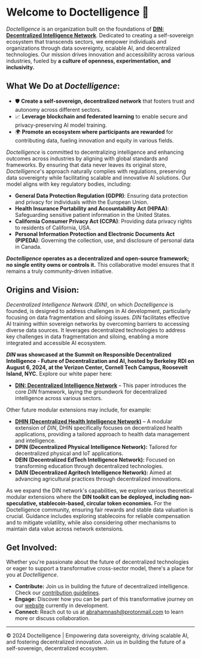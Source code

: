 # Welcome to Doctelligence 🚀

*Doctelligence* is an organization built on the foundations of **[DIN: Decentralized Intelligence Network](https://arxiv.org/abs/2407.02461)**. Dedicated to creating a self-sovereign ecosystem that transcends sectors, we empower individuals and organizations through data sovereignty, scalable AI, and decentralized technologies. Our mission drives innovation and accessibility across various industries, fueled by **a culture of openness, experimentation, and inclusivity.** 

## What We Do at *Doctelligence*:
- 🛡️ **Create a self-sovereign, decentralized network** that fosters trust and autonomy across different sectors.
- 📈 **Leverage blockchain and federated learning** to enable secure and privacy-preserving AI model training.
- 🌍 **Promote an ecosystem where participants are rewarded** for contributing data, fueling innovation and equity in various fields.

*Doctelligence* is committed to decentralizing intelligence and enhancing outcomes across industries by aligning with global standards and frameworks. By ensuring that data never leaves its original store, *Doctelligence*'s approach naturally complies with regulations, preserving data sovereignty while facilitating scalable and innovative AI solutions. Our model aligns with key regulatory bodies, including:

- **General Data Protection Regulation (GDPR)**: Ensuring data protection and privacy for individuals within the European Union.
- **Health Insurance Portability and Accountability Act (HIPAA)**: Safeguarding sensitive patient information in the United States.
- **California Consumer Privacy Act (CCPA)**: Providing data privacy rights to residents of California, USA.
- **Personal Information Protection and Electronic Documents Act (PIPEDA)**: Governing the collection, use, and disclosure of personal data in Canada.
  
***Doctelligence* operates as a decentralized and open-source framework; no single entity owns or controls it.** This collaborative model ensures that it remains a truly community-driven initiative.

## Origins and Vision:
*Decentralized Intelligence Network (DIN)*, on which *Doctelligence* is founded, is designed to address challenges in AI development, particularly focusing on data fragmentation and siloing issues. *DIN* facilitates effective AI training within sovereign networks by overcoming barriers to accessing diverse data sources. It leverages decentralized technologies to address key challenges in data fragmentation and siloing, enabling a more integrated and accessible AI ecosystem.

***DIN* was showcased at the Summit on Responsible Decentralized Intelligence - Future of Decentralization and AI, hosted by Berkeley RDI on August 6, 2024, at the Verizon Center, Cornell Tech Campus, Roosevelt Island, NYC.** Explore our white paper here:

- **[DIN: Decentralized Intelligence Network](https://arxiv.org/abs/2407.02461)** – This paper introduces the core *DIN* framework, laying the groundwork for decentralized intelligence across various sectors.

Other future modular extensions may include, for example:

- **[DHIN (Decentralized Health Intelligence Network)](https://arxiv.org/abs/2408.06240)** – A modular extension of *DIN*, DHIN specifically focuses on decentralized health applications, providing a tailored approach to health data management and intelligence.
- **DPIN (Decentralized Physical Intelligence Network):** Tailored for decentralized physical and IoT applications.
- **DEIN (Decentralized EdTech Intelligence Network):** Focused on transforming education through decentralized technologies.
- **DAIN (Decentralized Agritech Intelligence Network):** Aimed at advancing agricultural practices through decentralized innovations.

As we expand the DIN network's capabilities, we explore various theoretical modular extensions where the **DIN toolkit can be deployed, including non-speculative, stablecoin-based, circular token economies.** For the Doctelligence community, ensuring fair rewards and stable data valuation is crucial. Guidance includes exploring stablecoins for reliable compensation and to mitigate volatility, while also considering other mechanisms to maintain data value across network extensions.

## Get Involved:
Whether you're passionate about the future of decentralized technologies or eager to support a transformative cross-sector model, there's a place for you at *Doctelligence*.

- **Contribute:** Join us in building the future of decentralized intelligence. Check our [contribution guidelines](https://github.com/Doctelligence/DIN-Protocol-Proposals-DPP).
- **Engage:** Discover how you can be part of this transformative journey on our [website](https://doctelligence.github.io) currently in development.
- **Connect:** Reach out to us at [abrahamnash@protonmail.com](mailto:abrahamnash@protonmail.com) to learn more or discuss collaboration.

---

© 2024 Doctelligence | Empowering data sovereignty, driving scalable AI, and fostering decentralized innovation. Join us in building the future of a self-sovereign, decentralized ecosystem.
